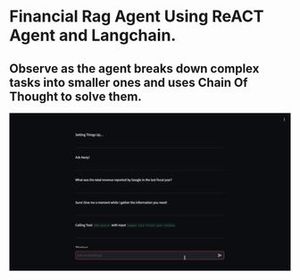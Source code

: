 # Financial Rag Agent Using ReACT Agent and Langchain.
## Observe as the agent breaks down complex tasks into smaller ones and uses Chain Of Thought to solve them.
<img src="https://github.com/aayushv001/ReactFinancialRAG/blob/main/demo.gif"/>
